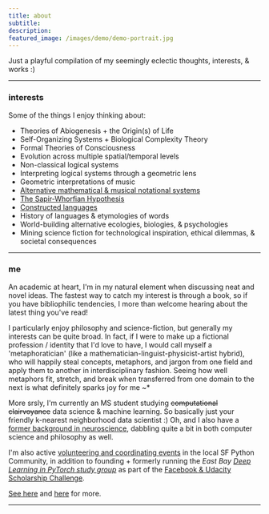 ```yaml
---
title: about
subtitle: 
description: 
featured_image: /images/demo/demo-portrait.jpg
---
```


Just a playful compilation of my seemingly eclectic thoughts, interests, & works :)  

---

### interests

Some of the things I enjoy thinking about:

* Theories of Abiogenesis + the Origin(s) of Life
* Self-Organizing Systems + Biological Complexity Theory
* Formal Theories of Consciousness
* Evolution across multiple spatial/temporal levels
* Non-classical logical systems
* Interpreting logical systems through a geometric lens
* Geometric interpretations of music
* [Alternative mathematical & musical notational systems](https://mundyreimer.github.io/blog/representation-notation-thought)
* [The Sapir-Whorfian Hypothesis](https://mundyreimer.github.io/blog/representation-notation-thought)
* [Constructed languages](https://mundyreimer.github.io/blog/representation-notation-thought)
* History of languages & etymologies of words
* World-building alternative ecologies, biologies, & psychologies
* Mining science fiction for technological inspiration, ethical dilemmas, & societal consequences

---

### me

An academic at heart, I'm in my natural element when discussing neat and novel ideas.  The fastest way to catch my interest is through a book, so if you have bibliophilic tendencies, I more than welcome hearing about the latest thing you've read!

I particularly enjoy philosophy and science-fiction, but generally my interests can be quite broad.  In fact, if I were to make up a fictional profession / identity that I'd love to have, I would call myself a 'metaphoratician' (like a mathematician-linguist-physicist-artist hybrid), who will happily steal concepts, metaphors, and jargon from one field and apply them to another in interdisciplinary fashion. Seeing how well metaphors fit, stretch, and break when transferred from one domain to the next is what definitely sparks joy for me ~*

More srsly, I'm currently an MS student studying ~~computational clairvoyance~~ data science & machine learning.  So basically just your friendly k-nearest neighborhood data scientist :)  Oh, and I also have a [former background in neuroscience](https://mundyreimer.github.io/project/project1-old), dabbling quite a bit in both computer science and philosophy as well.  

I'm also active [volunteering and coordinating events](https://pybay.com/team/) in the local SF Python Community, in addition to founding + formerly running the *East Bay [Deep Learning in PyTorch study group](https://www.facebook.com/groups/BayAreaPyTorchers/about/)* as part of the [Facebook & Udacity Scholarship Challenge](https://www.udacity.com/facebook-pytorch-scholarship).

[See here](https://mundyreimer.github.io/project/project1-old) and [here](https://www.linkedin.com/in/mundyreimer) for more.  

---



